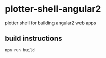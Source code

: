 # plotter-shell-angular2
plotter shell for building angular2 web apps

## build instructions

```bash
npm run build
```